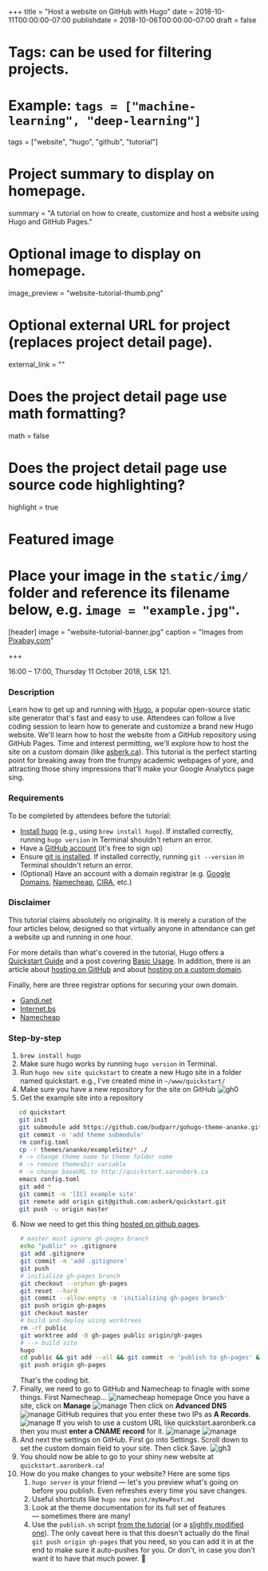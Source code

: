 +++
title = "Host a website on GitHub with Hugo"
date = 2018-10-11T00:00:00-07:00
publishdate = 2018-10-06T00:00:00-07:00
draft = false

# Tags: can be used for filtering projects.
# Example: `tags = ["machine-learning", "deep-learning"]`
tags = ["website", "hugo", "github", "tutorial"]

# Project summary to display on homepage.
summary = "A tutorial on how to create, customize and host a website using Hugo and GitHub Pages."

# Optional image to display on homepage.
image_preview = "website-tutorial-thumb.png"

# Optional external URL for project (replaces project detail page).
external_link = ""

# Does the project detail page use math formatting?
math = false

# Does the project detail page use source code highlighting?
highlight = true

# Featured image
# Place your image in the `static/img/` folder and reference its filename below, e.g. `image = "example.jpg"`.
[header]
image = "website-tutorial-banner.jpg"
caption = "Images from [Pixabay.com](https://pixabay.com/)"

+++

16:00 &ndash; 17:00, Thursday 11 October 2018, LSK 121.

### Description

Learn how to get up and running with [Hugo](https://gohugo.io/), a popular
open-source static site generator that's fast and easy to use. Attendees can
follow a live coding session to learn how to generate and customize a brand new
Hugo website. We'll learn how to host the website from a GitHub repository using
GitHub Pages. Time and interest permitting, we'll explore how to host the site
on a custom domain (like [asberk.ca](http://asberk.ca)). This tutorial is the
perfect starting point for breaking away from the frumpy academic webpages of
yore, and attracting those shiny impressions that'll make your Google Analytics
page sing.

### Requirements

To be completed by attendees before the tutorial:

* [Install hugo](https://gohugo.io/getting-started/installing/) (e.g., using
  `brew install hugo`). If installed correctly, running `hugo version` in
  Terminal shouldn't return an error.
* Have a [GitHub account](https://github.com/) (it's free to sign up)
* Ensure [git is installed](https://git-scm.com/downloads). If installed
  correctly, running `git --version` in Terminal shouldn't return an error.
* (Optional) Have an account with a domain registrar (e.g. [Google
  Domains](https://domains.google/), [Namecheap](https://www.namecheap.com/),
  [CIRA](https://cira.ca/), etc.)



### Disclaimer

This tutorial claims absolutely no originality. It is merely a curation of the
four articles below, designed so that virtually anyone in attendance can get a
website up and running in one hour.

For more details than what's covered in the tutorial, Hugo offers a [Quickstart
Guide](https://gohugo.io/getting-started/quick-start/) and a post covering
[Basic Usage](https://gohugo.io/getting-started/usage/). In addition, there is
an article about [hosting on
GitHub](https://gohugo.io/hosting-and-deployment/hosting-on-github/) and about
[hosting on a custom
domain](https://gohugo.io/hosting-and-deployment/hosting-on-github/#use-a-custom-domain).

Finally, here are three registrar options for securing your own domain. 

* [Gandi.net](https://www.gandi.net/en)
* [Internet.bs](https://internetbs.net)
* [Namecheap](https://www.namecheap.com/) 


### Step-by-step

1. `brew install hugo`
2. Make sure hugo works by running `hugo version` in Terminal. 
3. Run `hugo new site quickstart` to create a new Hugo site in a folder named
   quickstart. e.g., I've created mine in `~/www/quickstart/`
4. Make sure you have a new repository for the site on GitHub
   ![gh0](../../img/gh0.png)
5. Get the example site into a repository
```bash
   cd quickstart
   git init
   git submodule add https://github.com/budparr/gohugo-theme-ananke.git themes/ananke
   git commit -m 'add theme submodule'
   rm config.toml
   cp -r themes/ananke/exampleSite/* ./
   # -> change theme name to theme folder name
   # -> remove themesDir variable
   # -> change baseURL to http://quickstart.aaronberk.ca
   emacs config.toml
   git add *
   git commit -m '[IC] example site'
   git remote add origin git@github.com:asberk/quickstart.git
   git push -u origin master
```
6. Now we need to get this thing [hosted on github pages](https://gohugo.io/hosting-and-deployment/hosting-on-github/#deployment-of-project-pages-from-your-gh-pages-branch).  
   ```bash
   # master must ignore gh-pages branch
   echo "public" >> .gitignore
   git add .gitignore
   git commit -m 'add .gitignore'
   git push
   # initialize gh-pages branch
   git checkout --orphan gh-pages
   git reset --hard
   git commit --allow-empty -m 'initializing gh-pages branch'
   git push origin gh-pages
   git checkout master
   # build and deploy using worktrees
   rm -rf public
   git worktree add -B gh-pages public origin/gh-pages
   # --> build site
   hugo
   cd public && git add --all && git commit -m 'publish to gh-pages' && cd ..
   git push origin gh-pages
   ```
   That's the coding bit. 
7. Finally, we need to go to GitHub and Namecheap to finagle with some things. First Namecheap...
   ![namecheap homepage](../../img/namecheap0.png)
   Once you have a site, click on **Manage**
   ![manage](../../img/namecheap1.png)
   Then click on **Advanced DNS**
   ![manage](../../img/namecheap2.png)
   GitHub requires that you enter these two IPs as **A Records**. 
   ![manage](../../img/namecheap3.png)
   If you wish to use a custom URL like quickstart.aaronberk.ca then you must
   **enter a CNAME record** for it.
	![manage](../../img/namecheap4.png)
	![manage](../../img/namecheap5.png)
8. And next the settings on GitHub. First go into Settings. Scroll down to set
   the custom domain field to your site. Then click Save.
   ![gh3](../../img/gh2.png)
9. You should now be able to go to your shiny new website at
   `quickstart.aaronberk.ca`!
10. How do you make changes to your website? Here are some tips
    1. `hugo server` is your friend — let's you preview what's going on before
       you publish. Even refreshes every time you save changes.
    2. Useful shortcuts like `hugo new post/myNewPost.md`
    3. Look at the theme documentation for its full set of features — sometimes
       there are many!
    4. Use the `publish.sh` script [from the
       tutorial](https://gohugo.io/hosting-and-deployment/hosting-on-github/#put-it-into-a-script-1) (or a [slightly modified one](../../publish.txt)). The
       only caveat here is that this doesn't actually do the final `git push
       origin gh-pages` that you need, so you can add it in at the end to make
       sure it auto-pushes for you. Or don't, in case you don't want it to have
       that much power. :penguin:



